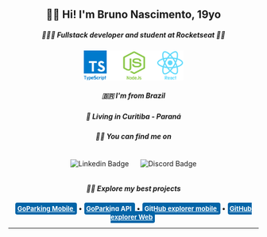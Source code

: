 <div align="center">
  <h2><strong>🧑🏻 Hi! I'm Bruno Nascimento, 19yo</strong></h2>

  <h5><strong>🧑🏻‍💻 Fullstack developer and student at Rocketseat 🚀💜</strong></h5>

  <img src="assets/banner.png" width="200px" height="auto"/>

  <h5><strong>🇧🇷 I'm from Brazil</strong></h5>
  <h5><strong>🏡 Living in Curitiba - Paraná</strong></h5>
  
  <h5><strong> 🕵🏻 You can find me on</strong></h5>
</div>

<div style="width: 300px; margin: 0 auto; display: flex; justify-content: space-evenly; align-items: center;">

![Linkedin Badge](https://img.shields.io/badge/-BrunoNascimento-blue?style=flat&logo=Linkedin&logoColor=white&link=https://www.linkedin.com/in/bruno-nascimento-35803217b/) 

![Discord Badge](https://img.shields.io/badge/-BrunoFernandes4243-blue?style=flat&logo=Discord&logoColor=white&link=https://www.linkedin.com/in/bruno-nascimento-35803217b/) 

</div>

<!-- --- -->

<div>
  <h5 align="center">💁🏻 Explore my best projects</h5>
  
  <p align="center">
    <a href="#"
    style="background-color: #0064a7; color: white; padding: 4px; border-radius: 4px; margin-right: 3px; font-weight: bold; font-size: 13px">
    GoParking Mobile
    </a> •
    <a href="#"
    style="background-color: #0064a7; color: white; padding: 4px; border-radius: 4px; margin-right: 3px; font-weight: bold; font-size: 13px">
    GoParking API
    </a> •
    <a href="#"
    style="background-color: #0064a7; color: white; padding: 4px; border-radius: 4px; margin-right: 3px; font-weight: bold; font-size: 13px">
    GitHub explorer mobile
    </a> •
    <a href="#"
    style="background-color: #0064a7; color: white; padding: 4px; border-radius: 4px; margin-right: 3px; font-weight: bold; font-size: 13px">
    GitHub explorer Web
    </a>
  </p>
</div>

---